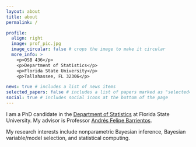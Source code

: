 ```yaml
---
layout: about
title: about
permalink: /

profile:
  align: right
  image: prof_pic.jpg
  image_circular: false # crops the image to make it circular
  more_info: >
    <p>OSB 436</p>
    <p>Department of Statistics</p>
    <p>Florida State University</p>
    <p>Tallahassee, FL 32306</p>

news: true # includes a list of news items
selected_papers: false # includes a list of papers marked as "selected={true}"
social: true # includes social icons at the bottom of the page
---
```


I am a PhD candidate in the [Department of Statistics](https://stat.fsu.edu/) at Florida State University. My advisor is Professor [Andrés Felipe Barrientos](https://anfebar.github.io/). 

My research interests include nonparametric Bayesian inference, Bayesian variable/model selection, and statistical computing.

